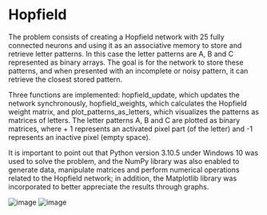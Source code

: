 # Hopfield

The problem consists of creating a Hopfield network with 25 fully connected neurons and using it as an associative memory to store and retrieve letter patterns. In this case the letter patterns are A, B and C represented as binary arrays. The goal is for the network to store these patterns, and when presented with an incomplete or noisy pattern, it can retrieve the closest stored pattern.

Three functions are implemented: hopfield_update, which updates the network synchronously, hopfield_weights, which calculates the Hopfield weight matrix, and plot_patterns_as_letters, which visualizes the patterns as matrices of letters. The letter patterns A, B and C are plotted as binary matrices, where + 1 represents an activated pixel part (of the letter) and -1 represents an inactive pixel (empty space).

It is important to point out that Python version 3.10.5 under Windows 10 was used to solve the problem, and the NumPy library was also enabled to generate data, manipulate matrices and perform numerical operations related to the Hopfield network; in addition, the Matplotlib library was incorporated to better appreciate the results through graphs.

![image](https://github.com/YakoViTo/Hopfield/assets/135473233/765c8975-b599-44b9-81e1-9542be8f40b9)
![image](https://github.com/YakoViTo/Hopfield/assets/135473233/51dcb018-251b-4a20-8664-22c5f8a442e7)

